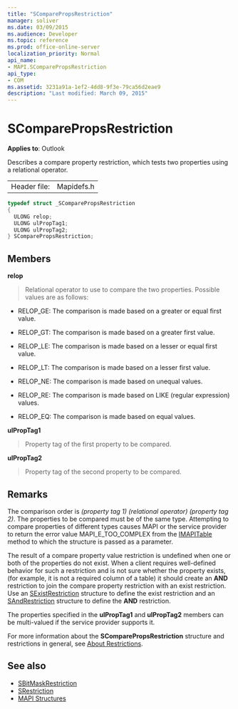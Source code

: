 ```yaml
---
title: "SComparePropsRestriction"
manager: soliver
ms.date: 03/09/2015
ms.audience: Developer
ms.topic: reference
ms.prod: office-online-server
localization_priority: Normal
api_name:
- MAPI.SComparePropsRestriction
api_type:
- COM
ms.assetid: 3231a91a-1ef2-4dd8-9f3e-79ca56d2eae9
description: "Last modified: March 09, 2015"
---
```


# SComparePropsRestriction

**Applies to**: Outlook 
  
Describes a compare property restriction, which tests two properties using a relational operator. 
  
|||
|:-----|:-----|
|Header file:  <br/> |Mapidefs.h  <br/> |
   
```cpp
typedef struct _SComparePropsRestriction
{
  ULONG relop;
  ULONG ulPropTag1;
  ULONG ulPropTag2;
} SComparePropsRestriction;

```

## Members

**relop**
  
> Relational operator to use to compare the two properties. Possible values are as follows:
    
  - RELOP_GE: The comparison is made based on a greater or equal first value.
      
  - RELOP_GT: The comparison is made based on a greater first value.
      
  - RELOP_LE: The comparison is made based on a lesser or equal first value.
      
  - RELOP_LT: The comparison is made based on a lesser first value.
      
  - RELOP_NE: The comparison is made based on unequal values.
      
  - RELOP_RE: The comparison is made based on LIKE (regular expression) values.
      
  - RELOP_EQ: The comparison is made based on equal values.
    
**ulPropTag1**
  
> Property tag of the first property to be compared. 
    
**ulPropTag2**
  
> Property tag of the second property to be compared.
    
## Remarks

The comparison order is  _(property tag 1) (relational operator) (property tag 2)_. The properties to be compared must be of the same type. Attempting to compare properties of different types causes MAPI or the service provider to return the error value MAPI_E_TOO_COMPLEX from the [IMAPITable](imapitableiunknown.md) method to which the structure is passed as a parameter. 
  
The result of a compare property value restriction is undefined when one or both of the properties do not exist. When a client requires well-defined behavior for such a restriction and is not sure whether the property exists, (for example, it is not a required column of a table) it should create an **AND** restriction to join the compare property restriction with an exist restriction. Use an [SExistRestriction](sexistrestriction.md) structure to define the exist restriction and an [SAndRestriction](sandrestriction.md) structure to define the **AND** restriction. 
  
The properties specified in the **ulPropTag1** and **ulPropTag2** members can be multi-valued if the service provider supports it. 
  
For more information about the **SComparePropsRestriction** structure and restrictions in general, see [About Restrictions](about-restrictions.md).
  
## See also

- [SBitMaskRestriction](sbitmaskrestriction.md)
- [SRestriction](srestriction.md)
- [MAPI Structures](mapi-structures.md)


